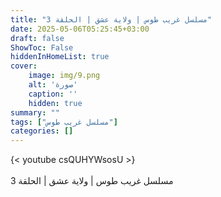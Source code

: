 ```yaml
---
title: "مسلسل غريب طوس | ولاية عشق | الحلقة 3"
date: 2025-05-06T05:25:45+03:00
draft: false
ShowToc: False
hiddenInHomeList: true
cover:
    image: img/9.png
    alt: 'صورة'
    caption: ''
    hidden: true
summary: ""
tags: ["مسلسل غريب طوس"]
categories: []
---
```


{< youtube csQUHYWsosU >}  
<br>
مسلسل غريب طوس | ولاية عشق | الحلقة 3
